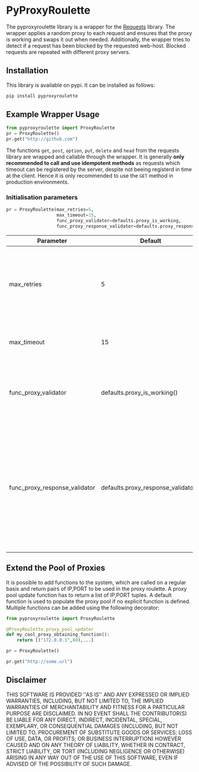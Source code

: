 # PyProxyRoulette
The pyproxyroulette library is a wrapper for the [Requests](http://docs.python-requests.org/en/master/) library. The wrapper applies a random proxy to each request and ensures that the proxy is working and swaps it out when needed. Additionally, the wrapper tries to detect if a request has been blocked by the requested web-host. Blocked requests are repeated with different proxy servers.

## Installation
This library is available on pypi. It can be installed as follows:
```bash
pip install pyproxyroulette
```
## Example Wrapper Usage
```python
from pyproxyroulette import ProxyRoulette
pr = ProxyRoulette()
pr.get("http://github.com")
```
The functions `get`, `post`, `option`, `put`, `delete` and `head` from the requests library are wrapped and callable through the wrapper.
It is generally **only recommended to call and use idempotent methods** as requests which timeout can be registered by the server, despite not beeing registerd in time at the client. Hence it is only recommended to use the `GET` method in production environments.

### Initialisation parameters
```python
pr = ProxyRoulette(max_retries=5,
                   max_timeout=15,
                   func_proxy_validator=defaults.proxy_is_working,
                   func_proxy_response_validator=defaults.proxy_response_validator)
```
| Parameter | Default | Description |
| --------- | ----------- | ----------- |
| max_retries | 5 | Number of retries with different proxies when a request fails. Set to 0 for unlimited retries. |
| max_timeout | 15 | Timeout until a request is assumed to have failed |
| func_proxy_validator |defaults.proxy_is_working() | Function, that can check if a specific (ip,port) combination is valid and working |
| func_proxy_response_validator | defaults.proxy_response_validator() | Function, which checks if a request has been blocked by inspecting the response. A blocked request will lead to repetition of the request using a different proxy |

## Extend the Pool of Proxies
It is possible to add functions to the system, which are called on a regular basis and return pairs of IP,PORT to be used in the proxy roulette.
A proxy pool update function has to return a list of IP,PORT tuples. A default function is used to populate the proxy pool if no
explicit function is defined. Multiple functions can be added using the following decorator:
```python
from pyproxyroulette import ProxyRoulette

@ProxyRoulette.proxy_pool_updater
def my_cool_proxy_obtaining_function():
    return [("172.0.0.1",80),...]

pr = ProxyRoulette()

pr.get("http://some.url")
```

## Disclaimer
THIS SOFTWARE IS PROVIDED ''AS IS'' AND ANY EXPRESSED OR IMPLIED WARRANTIES, INCLUDING, BUT NOT LIMITED TO, THE IMPLIED WARRANTIES OF MERCHANTABILITY AND FITNESS FOR A PARTICULAR PURPOSE ARE DISCLAIMED. IN NO EVENT SHALL THE CONTRIBUTOR(S) BE LIABLE FOR ANY DIRECT, INDIRECT, INCIDENTAL, SPECIAL, EXEMPLARY, OR CONSEQUENTIAL DAMAGES (INCLUDING, BUT NOT LIMITED TO, PROCUREMENT OF SUBSTITUTE GOODS OR SERVICES; LOSS OF USE, DATA, OR PROFITS; OR BUSINESS INTERRUPTION) HOWEVER CAUSED AND ON ANY THEORY OF LIABILITY, WHETHER IN CONTRACT, STRICT LIABILITY, OR TORT (INCLUDING NEGLIGENCE OR OTHERWISE) ARISING IN ANY WAY OUT OF THE USE OF THIS SOFTWARE, EVEN IF ADVISED OF THE POSSIBILITY OF SUCH DAMAGE.
